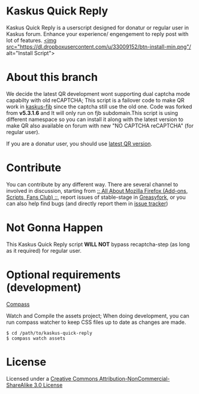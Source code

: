 # Kaskus Quick Reply
Kaskus Quick Reply is a userscript designed for donatur or regular user in Kaskus forum. Enhance your experience/ engengement to reply post with lot of features.
 <a class="btn btn-primary" href="kaskus_quick_reply.user.js?raw=true" title="Install Dev.Version KQR"><img src="https://dl.dropboxusercontent.com/u/33009152/btn-install-min.png"/ alt="Install Script"></a>

# About this branch 
We decide the latest QR development wont supporting dual captcha mode capabilty with old reCAPTCHA;
This script is a failover code to make QR work in [kaskus-fjb](http://fjb.kaskus.co.id/) since the captcha still use the old one. Code was forked from <strong>v5.3.1.6</strong> and It will only run on fjb subdomain.This script is using different namespace so you can install it along with the latest version to make QR also available on forum with new "NO CAPTCHA reCAPTCHA" (for regular user).

If you are a donatur user, you should use [latest QR version](https://github.com/idoenk/kaskus-quick-reply).

# Contribute
You can contribute by any different way. There are several channel to involved in discussion, starting from [:: All About Mozilla Firefox (Add-ons, Scripts, Fans Club) ::](http://kask.us/hCZmM), report issues of stable-stage in [Greasyfork](https://greasyfork.org/en/forum/discussion/196/x), or you can also help find bugs (and directly report them in [issue tracker](https://github.com/idoenk/kaskus-quick-reply/issues))

# Not Gonna Happen
This Kaskus Quick Reply script **WILL NOT** bypass recaptcha-step (as long as it required) for regular user.

# Optional requirements (development)
[Compass](http://compass-style.org/)

Watch and Compile the assets project;
When doing development, you can run compass watcher to keep CSS files up to date as changes are made.

``` 
$ cd /path/to/kaskus-quick-reply
$ compass watch assets
``` 

# License
Licensed under a [Creative Commons Attribution-NonCommercial-ShareAlike 3.0 License](http://creativecommons.org/licenses/by-nc-sa/3.0)
